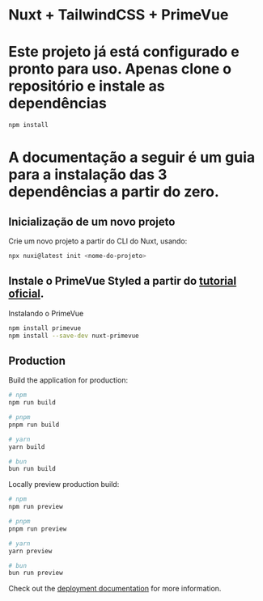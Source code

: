 # Nuxt + TailwindCSS + PrimeVue

# Este projeto já está configurado e pronto para uso. Apenas clone o repositório e instale as dependências
``` bash
npm install
```

# A documentação a seguir é um guia para a instalação das 3 dependências a partir do zero.

## Inicialização de um novo projeto

Crie um novo projeto a partir do CLI do Nuxt, usando:

```bash
npx nuxi@latest init <nome-do-projeto>
```

## Instale o PrimeVue Styled a partir do [tutorial oficial](https://primevue.org/nuxt/).

Instalando o PrimeVue

```bash
npm install primevue
npm install --save-dev nuxt-primevue
```

## Production

Build the application for production:

```bash
# npm
npm run build

# pnpm
pnpm run build

# yarn
yarn build

# bun
bun run build
```

Locally preview production build:

```bash
# npm
npm run preview

# pnpm
pnpm run preview

# yarn
yarn preview

# bun
bun run preview
```

Check out the [deployment documentation](https://nuxt.com/docs/getting-started/deployment) for more information.
